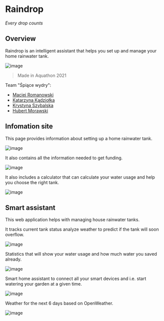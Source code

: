 # Raindrop
*Every drop counts*

## Overview

Raindrop is an intelligent assistant that helps you set up and manage your home rainwater tank.

![image](https://user-images.githubusercontent.com/19236279/142598161-4f7a9b10-8970-4338-83ca-92ac61a620b2.png)

> Made in Aquathon 2021

Team "Śpiące wydry":
* [Maciej Romanowski](https://github.com/DzordzoMen)
* [Katarzyna Kądziołka](https://github.com/Katarzyna-Kadziolka)
* [Krystyna Szybalska](https://github.com/Krystyna-Szybalska)
* [Hubert Morawski](https://github.com/Morasiu)

## Infomation site

This page provides information about setting up a home rainwater tank.

![image](https://user-images.githubusercontent.com/19236279/142596760-d90342a4-0ffa-452a-b007-fb195e75604f.png)

It also contains all the information needed to get funding.

![image](https://user-images.githubusercontent.com/19236279/142596172-babbb9dd-cc95-4adc-b159-2733f982f662.png)

It also includes a calculator that can calculate your water usage and help you choose the right tank.

![image](https://user-images.githubusercontent.com/19236279/142596860-51c782b4-1e5e-4024-af80-c64aa0492765.png)

## Smart assistant

This web application helps with managing house rainwater tanks.

It tracks current tank status analyze weather to predict if the tank will soon overflow.

![image](https://user-images.githubusercontent.com/19236279/142597187-a2d185c4-4e20-491f-b30e-8d88812baf32.png)

Statistics that will show your water usage and how much water you saved already.

![image](https://user-images.githubusercontent.com/19236279/142597389-081095ae-d306-4f9d-bf1a-1bbba795815a.png)

Smart home assistant to connect all your smart devices and i.e. start watering your garden at a given time.

![image](https://user-images.githubusercontent.com/19236279/142597679-556785a4-917e-42a3-9bb7-4515eebe5adf.png)

Weather for the next 6 days based on OpenWeather.

![image](https://user-images.githubusercontent.com/19236279/142597504-20e2fe2e-a95c-4ae1-a69d-d424b4db7f5c.png)
